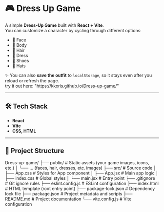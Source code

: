 # 🎮 Dress Up Game

A simple **Dress-Up Game** built with **React + Vite**.  
You can customize a character by cycling through different options:

- 👤 Face  
- 🧍 Body  
- 💇 Hair  
- 👗 Dress  
- 👟 Shoes  
- 🎩 Hats  

✨ You can also **save the outfit** to `localStorage`, so it stays even after you reload or refresh the page.  
try it out here: "https://kkxris.github.io/Dress-up-game/"

---

## 🛠 Tech Stack
- **React**  
- **Vite**  
- **CSS, HTML**

---

## 📂 Project Structure
Dress-up-game/
├── public/               # Static assets (your game images, icons, etc.)
│   └── ... (faces, hair, dresses, etc. images)
├── src/                  # Source code
│   ├── App.css           # Styles for App component
│   ├── App.jsx           # Main app logic
│   ├── index.css         # Global styles
│   └── main.jsx          # Entry point
├── .gitignore            # Git ignore rules
├── eslint.config.js      # ESLint configuration
├── index.html            # HTML template (root entry point)
├── package-lock.json     # Dependency lock file
├── package.json          # Project metadata and scripts
├── README.md             # Project documentation
└── vite.config.js        # Vite configuration
